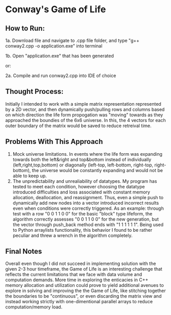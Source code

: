 # Conway's Game of Life

## How to Run:
  1a. Download file and navigate to .cpp file folder, and type "g++ conway2.cpp -o application.exe" into terminal
  
  1b. Open "application.exe" that has been generated
  
or:

  2a. Compile and run conway2.cpp into IDE of choice

## Thought Process:
Initially I intended to work with a simple matrix representation represented by a 2D vector, and then dynamically push/pulling rows and columns based on which direction the life form propogation was "moving" towards as they approached the boundies of the 6x6 universe. In this, the 4 vectors for each outer boundary of the matrix would be saved to reduce retreival time. 

## Problems With This Approach
  1. Mock universe limitations. In events where the life form was expanding towards both the left&right and top&bottom instead of individually (left,right,top,bottom) or diagonally (left-top, left-bottom, right-top, right-bottom), the universe would be constantly expanding and would not be able to keep up.
  2. The unpredictability and unrealiability of <vector> datatypes. My program has tested to meet each condition, however choosing the <vector> datatype introduced difficulties and loss associated with constant memory allocation, deallocation, and reassignment. Thus, even a simple push to dynamically add new nodes into a vector introduced incorrect results even when conditions were correctly triggered. As an example: through test with a row "0 0 1 1 0 0" for the basic "block" type lifeform, the algorithm correctly assesses "0 0 1 1 0 0" for the new generation, but the vector through push_back method ends with "1 1 1 1 1 1". Being used to Python arraylists functionality, this behavior I found to be rather peculiar and threw a wrench in the algorithm completely.
  
## Final Notes
Overall even though I did not succeed in implementing  solution with the given 2-3 hour timeframe, the Game of Life is an interesting challenge that reflects the current limitations that we face with data volume and computation demands. More time in exploring the enticacies in C++ memory allocation and utilization could prove to yield additional avenues to explore in solving and improving the the Game of Life, like stitching together the boundaries to be "continuous", or even discarding the matrix view and instead working strictly with one-dimentional parallel arrays to reduce computation/memory load.
